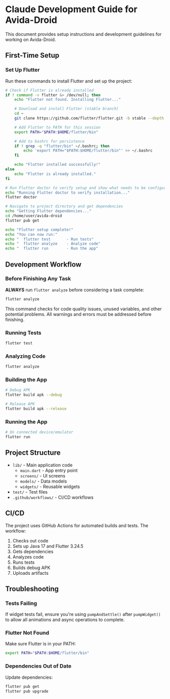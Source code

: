 # Claude Development Guide for Avida-Droid

This document provides setup instructions and development guidelines for working on Avida-Droid.

## First-Time Setup

### Set Up Flutter

Run these commands to install Flutter and set up the project:

```bash
# Check if Flutter is already installed
if ! command -v flutter &> /dev/null; then
    echo "Flutter not found. Installing Flutter..."

    # Download and install Flutter (stable branch)
    cd ~
    git clone https://github.com/flutter/flutter.git -b stable --depth 1

    # Add Flutter to PATH for this session
    export PATH="$PATH:$HOME/flutter/bin"

    # Add to bashrc for persistence
    if ! grep -q "flutter/bin" ~/.bashrc; then
        echo 'export PATH="$PATH:$HOME/flutter/bin"' >> ~/.bashrc
    fi

    echo "Flutter installed successfully!"
else
    echo "Flutter is already installed."
fi

# Run Flutter doctor to verify setup and show what needs to be configured
echo "Running Flutter doctor to verify installation..."
flutter doctor

# Navigate to project directory and get dependencies
echo "Getting Flutter dependencies..."
cd /home/user/avida-droid
flutter pub get

echo "Flutter setup complete!"
echo "You can now run:"
echo "  flutter test       - Run tests"
echo "  flutter analyze    - Analyze code"
echo "  flutter run        - Run the app"
```

## Development Workflow

### Before Finishing Any Task

**ALWAYS** run `flutter analyze` before considering a task complete:

```bash
flutter analyze
```

This command checks for code quality issues, unused variables, and other potential problems. All warnings and errors must be addressed before finishing.

### Running Tests

```bash
flutter test
```

### Analyzing Code

```bash
flutter analyze
```

### Building the App

```bash
# Debug APK
flutter build apk --debug

# Release APK
flutter build apk --release
```

### Running the App

```bash
# On connected device/emulator
flutter run
```

## Project Structure

- `lib/` - Main application code
  - `main.dart` - App entry point
  - `screens/` - UI screens
  - `models/` - Data models
  - `widgets/` - Reusable widgets
- `test/` - Test files
- `.github/workflows/` - CI/CD workflows

## CI/CD

The project uses GitHub Actions for automated builds and tests. The workflow:
1. Checks out code
2. Sets up Java 17 and Flutter 3.24.5
3. Gets dependencies
4. Analyzes code
5. Runs tests
6. Builds debug APK
7. Uploads artifacts

## Troubleshooting

### Tests Failing

If widget tests fail, ensure you're using `pumpAndSettle()` after `pumpWidget()` to allow all animations and async operations to complete.

### Flutter Not Found

Make sure Flutter is in your PATH:
```bash
export PATH="$PATH:$HOME/flutter/bin"
```

### Dependencies Out of Date

Update dependencies:
```bash
flutter pub get
flutter pub upgrade
```
